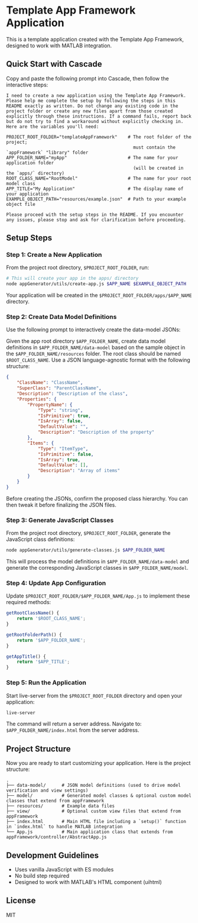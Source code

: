# Template App Framework Application

This is a template application created with the Template App Framework, designed to work with MATLAB integration.

## Quick Start with Cascade

Copy and paste the following prompt into Cascade, then follow the interactive steps:

```
I need to create a new application using the Template App Framework. Please help me complete the setup by following the steps in this README exactly as written. Do not change any existing code in the project folder or create any new files apart from those created explicitly through these instructions. If a command fails, report back but do not try to find a workaround without explicitly checking in. Here are the variables you'll need:

PROJECT_ROOT_FOLDER="templateAppFramework"    # The root folder of the project;
                                                must contain the `appFramework` "library" folder
APP_FOLDER_NAME="myApp"                       # The name for your application folder
                                                (will be created in the `apps/` directory)
ROOT_CLASS_NAME="RootModel"                   # The name for your root model class
APP_TITLE="My Application"                    # The display name of your application
EXAMPLE_OBJECT_PATH="resources/example.json"  # Path to your example object file

Please proceed with the setup steps in the README. If you encounter any issues, please stop and ask for clarification before proceeding.
```

## Setup Steps

### Step 1: Create a New Application
From the project root directory, `$PROJECT_ROOT_FOLDER`, run:

```bash
# This will create your app in the apps/ directory
node appGenerator/utils/create-app.js $APP_NAME $EXAMPLE_OBJECT_PATH
```

Your application will be created in the `$PROJECT_ROOT_FOLDER/apps/$APP_NAME` directory.

### Step 2: Create Data Model Definitions
Use the following prompt to interactively create the data-model JSONs:

Given the app root directory `$APP_FOLDER_NAME`, create data model definitions in `$APP_FOLDER_NAME/data-model` based on the sample object in the `$APP_FOLDER_NAME/resources` folder. The root class should be named `$ROOT_CLASS_NAME`. Use a JSON language-agnostic format with the following structure:

```json
{
    "ClassName": "ClassName",
    "SuperClass": "ParentClassName",
    "Description": "Description of the class",
    "Properties": {
        "PropertyName": {
            "Type": "string",
            "IsPrimitive": true,
            "IsArray": false,
            "DefaultValue": "",
            "Description": "Description of the property"
        },
        "Items": {
            "Type": "ItemType",
            "IsPrimitive": false,
            "IsArray": true,
            "DefaultValue": [],
            "Description": "Array of items"
        }
    }
}
```

Before creating the JSONs, confirm the proposed class hierarchy. You can then tweak it before finalizing the JSON files.

### Step 3: Generate JavaScript Classes
From the project root directory, `$PROJECT_ROOT_FOLDER`, generate the JavaScript class definitions:

```bash
node appGenerator/utils/generate-classes.js $APP_FOLDER_NAME
```

This will process the model definitions in `$APP_FOLDER_NAME/data-model` and generate the corresponding JavaScript classes in `$APP_FOLDER_NAME/model`.

### Step 4: Update App Configuration
Update `$PROJECT_ROOT_FOLDER/$APP_FOLDER_NAME/App.js` to implement these required methods:

```javascript
getRootClassName() {
    return '$ROOT_CLASS_NAME';
}

getRootFolderPath() {
    return '$APP_FOLDER_NAME';
}

getAppTitle() {
    return '$APP_TITLE';
}
```

### Step 5: Run the Application
Start live-server from the `$PROJECT_ROOT_FOLDER` directory and open your application:

```bash
live-server
```

The command will return a server address. Navigate to: `$APP_FOLDER_NAME/index.html` from the server address.

## Project Structure
Now you are ready to start customizing your application. Here is the project structure:
```
.
├── data-model/      # JSON model definitions (used to drive model verification and view settings)
├── model/           # Generated model classes & optional custom model classes that extend from appFramework
├── resources/       # Example data files
├── view/            # Optional custom view files that extend from appFramework
├── index.html       # Main HTML file including a `setup()` function in `index.html` to handle MATLAB integration
└── App.js           # Main application class that extends from appFramework/controller/AbstractApp.js
```

## Development Guidelines

- Uses vanilla JavaScript with ES modules
- No build step required
- Designed to work with MATLAB's HTML component (uihtml)

## License

MIT
